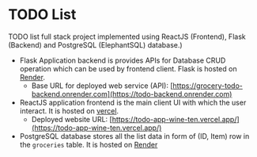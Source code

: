 # TODO List

TODO list full stack project implemented using ReactJS (Frontend), Flask (Backend) and PostgreSQL (ElephantSQL) database.)

- Flask Application backend is provides APIs for Database CRUD operation which can be used by frontend client. Flask is hosted on [Render](https://render.com/).
    - Base URL for deployed web service (API): [https://grocery-todo-backend.onrender.com](https://todo-backend.onrender.com)
- ReactJS application frontend is the main client UI with which the user interact. It is hosted on [vercel](https://www.vercel.com/).
    - Deployed website URL: [https://todo-app-wine-ten.vercel.app/](https://todo-app-wine-ten.vercel.app/)
- PostgreSQL database stores all the list data in form of (ID, Item) row in the `groceries` table. It is hosted on [Render](https://render.com)
